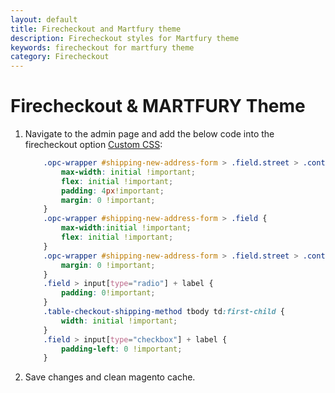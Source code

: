 ```yaml
---
layout: default
title: Firecheckout and Martfury theme
description: Firecheckout styles for Martfury theme
keywords: firecheckout for martfury theme
category: Firecheckout
---
```


# Firecheckout & MARTFURY Theme

1. Navigate to the admin page and add the below code into the firecheckout option [Custom CSS](http://docs.swissuplabs.com/m2/extensions/firecheckout/configuration/#custom-css-and-js-settings-section):

    ```scss
        .opc-wrapper #shipping-new-address-form > .field.street > .control > .field {
            max-width: initial !important;
            flex: initial !important;
            padding: 4px!important;
            margin: 0 !important;
        }
        .opc-wrapper #shipping-new-address-form > .field {
            max-width:initial !important;
            flex: initial !important;
        }
        .opc-wrapper #shipping-new-address-form > .field.street > .control {
            margin: 0 !important;
        }
        .field > input[type="radio"] + label {
            padding: 0!important;
        }
        .table-checkout-shipping-method tbody td:first-child {
            width: initial !important;
        }
        .field > input[type="checkbox"] + label {
            padding-left: 0 !important;
        }
    ```
 2. Save changes and clean magento cache.

